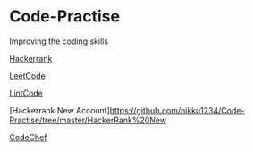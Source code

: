 # Code-Practise
Improving the coding skills

[Hackerrank](https://github.com/nikku1234/Code-Practise/tree/master/HackerRank)

[LeetCode](https://github.com/nikku1234/Code-Practise/tree/master/LeetCode)

[LintCode](https://github.com/nikku1234/Code-Practise/tree/master/LintCode)

[Hackerrank New Account]https://github.com/nikku1234/Code-Practise/tree/master/HackerRank%20New

[CodeChef](https://github.com/nikku1234/Code-Practise/tree/master/CodeChef)
